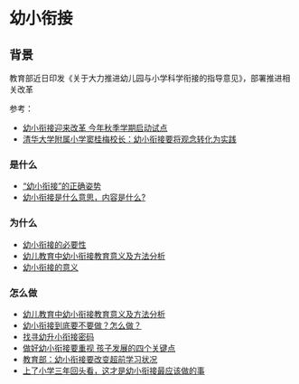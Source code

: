 # 幼小衔接

## 背景
教育部近日印发《关于大力推进幼儿园与小学科学衔接的指导意见》，部署推进相关改革

参考：
- [幼小衔接迎来改革 今年秋季学期启动试点](http://www.xinhuanet.com/politics/2021-04/09/c_1127311719.htm)
- [清华大学附属小学窦桂梅校长：幼小衔接要将观念转化为实践](https://www.thepaper.cn/newsDetail_forward_12159120)

### 是什么
- [“幼小衔接”的正确姿势](http://www.xinhuanet.com/2018-07/19/c_1123148242.htm)
- [幼小衔接是什么意思，内容是什么?](https://zhuanlan.zhihu.com/p/358019212)

### 为什么
- [幼小衔接的必要性](https://g.penzai.com/%E5%B9%BC%E5%B0%8F%E8%A1%94%E6%8E%A5%E7%9A%84%E6%84%8F%E4%B9%89%E5%92%8C%E4%BB%BB%E5%8A%A1.html)
- [幼儿教育中幼小衔接教育意义及方法分析](https://m.xzbu.com/9/view-15376654.htm)
- [幼小衔接的意义](https://www.wenmi.com/article/pzzbzi03veid.html)
### 怎么做
- [幼儿教育中幼小衔接教育意义及方法分析](https://m.xzbu.com/9/view-15376654.htm)
- [幼小衔接到底要不要做？怎么做？](https://new.qq.com/omn/20201127/20201127A030BE00.html)
- [找寻幼升小衔接密码](http://education.news.cn/2021-09/14/c_1127858404.htm)
- [做好幼小衔接要重视 孩子发展的四个关键点](http://news.cctv.com/2020/03/29/ARTIqwnatVBG1YWkVLLfjOli200329.shtml)
- [教育部：幼小衔接要改变超前学习状况](http://www.chinanews.com/gn/2021/04-09/9451056.shtml)
- [上了小学三年回头看，这才是幼小衔接最应该做的事](http://www.qinziwa.com/f652d72584)